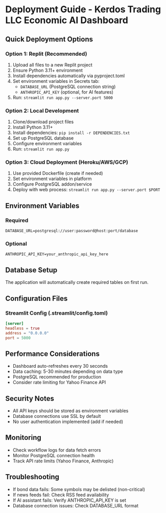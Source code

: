 # Deployment Guide - Kerdos Trading LLC Economic AI Dashboard

## Quick Deployment Options

### Option 1: Replit (Recommended)
1. Upload all files to a new Replit project
2. Ensure Python 3.11+ environment
3. Install dependencies automatically via pyproject.toml
4. Set environment variables in Secrets tab:
   - `DATABASE_URL` (PostgreSQL connection string)
   - `ANTHROPIC_API_KEY` (optional, for AI features)
5. Run: `streamlit run app.py --server.port 5000`

### Option 2: Local Development
1. Clone/download project files
2. Install Python 3.11+
3. Install dependencies: `pip install -r DEPENDENCIES.txt`
4. Set up PostgreSQL database
5. Configure environment variables
6. Run: `streamlit run app.py`

### Option 3: Cloud Deployment (Heroku/AWS/GCP)
1. Use provided Dockerfile (create if needed)
2. Set environment variables in platform
3. Configure PostgreSQL addon/service
4. Deploy with web process: `streamlit run app.py --server.port $PORT`

## Environment Variables

### Required
```
DATABASE_URL=postgresql://user:password@host:port/database
```

### Optional
```
ANTHROPIC_API_KEY=your_anthropic_api_key_here
```

## Database Setup
The application will automatically create required tables on first run.

## Configuration Files

### Streamlit Config (.streamlit/config.toml)
```toml
[server]
headless = true
address = "0.0.0.0"
port = 5000
```

## Performance Considerations
- Dashboard auto-refreshes every 30 seconds
- Data caching: 5-30 minutes depending on data type
- PostgreSQL recommended for production
- Consider rate limiting for Yahoo Finance API

## Security Notes
- All API keys should be stored as environment variables
- Database connections use SSL by default
- No user authentication implemented (add if needed)

## Monitoring
- Check workflow logs for data fetch errors
- Monitor PostgreSQL connection health
- Track API rate limits (Yahoo Finance, Anthropic)

## Troubleshooting
- If bond data fails: Some symbols may be delisted (non-critical)
- If news feeds fail: Check RSS feed availability
- If AI assistant fails: Verify ANTHROPIC_API_KEY is set
- Database connection issues: Check DATABASE_URL format